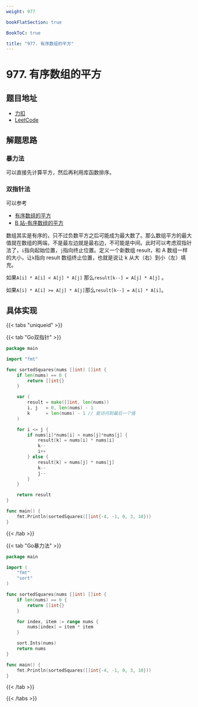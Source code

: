 ```yaml
---
weight: 977

bookFlatSection: true

BookToC: true

title: "977. 有序数组的平方"
---
```


# 977. 有序数组的平方

## 题目地址

+ [力扣](https://leetcode.cn/problems/squares-of-a-sorted-array/description/)
+ [LeetCode](https://leetcode.com/problems/squares-of-a-sorted-array/description/)

## 解题思路

### 暴力法

可以直接先计算平方，然后再利用库函数排序。

### 双指针法

可以参考

+ [有序数组的平方](https://programmercarl.com/0977.%E6%9C%89%E5%BA%8F%E6%95%B0%E7%BB%84%E7%9A%84%E5%B9%B3%E6%96%B9.html#%E6%9A%B4%E5%8A%9B%E6%8E%92%E5%BA%8F)
+ [B 站-有序数组的平方](https://www.bilibili.com/video/BV1QB4y1D7ep)

数组其实是有序的，只不过负数平方之后可能成为最大数了。那么数组平方的最大值就在数组的两端，不是最左边就是最右边，不可能是中间。此时可以考虑双指针法了，`i`指向起始位置，`j`指向终止位置。定义一个新数组 result，和 A 数组一样的大小，让`k`指向 result 数组终止位置，也就是说让 k 从大（右）到小（左）填充。

如果`A[i] * A[i] < A[j] * A[j]` 那么`result[k--] = A[j] * A[j]` 。

如果`A[i] * A[i] >= A[j] * A[j]`那么`result[k--] = A[i] * A[i]`。

## 具体实现

{{< tabs "uniqueid" >}}

{{< tab "Go双指针" >}}

```go
package main

import "fmt"

func sortedSquares(nums []int) []int {
	if len(nums) == 0 {
		return []int{}
	}

	var (
		result = make([]int, len(nums))
		i, j   = 0, len(nums) - 1
		k      = len(nums) - 1 // 能访问到最后一个值
	)

	for i <= j {
		if nums[i]*nums[i] > nums[j]*nums[j] {
			result[k] = nums[i] * nums[i]
			k--
			i++
		} else {
			result[k] = nums[j] * nums[j]
			k--
			j--
		}
	}

	return result
}

func main() {
	fmt.Println(sortedSquares([]int{-4, -1, 0, 3, 10}))
}

```

{{< /tab  >}}

{{< tab "Go暴力法" >}}

```go
package main

import (
	"fmt"
	"sort"
)

func sortedSquares(nums []int) []int {
	if len(nums) == 0 {
		return []int{}
	}

	for index, item := range nums {
		nums[index] = item * item
	}

	sort.Ints(nums)
	return nums
}

func main() {
	fmt.Println(sortedSquares([]int{-4, -1, 0, 3, 10}))
}

```

{{< /tab  >}}

{{< /tabs  >}}







